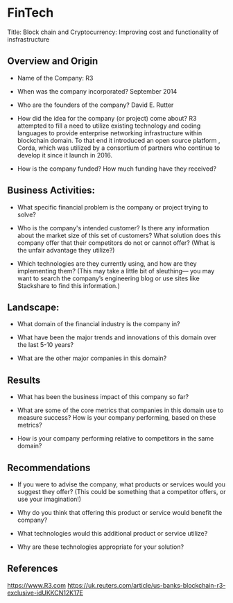 # FinTech
Title: Block chain and Cryptocurrency: Improving cost and functionality of insfrastructure 

## Overview and Origin
* Name of the Company: R3

* When was the company incorporated? September 2014

* Who are the founders of the company? David E. Rutter

* How did the idea for the company (or project) come about?
  R3 attempted to fill a need to utilize existing technology and coding languages to provide enterprise networking infrastructure within blockchain domain. To that end it introduced an open source platform , Corda, which was utilized by a consortium of partners who continue to develop it since it launch in 2016.

* How is the company funded? How much funding have they received?


## Business Activities:

* What specific financial problem is the company or project trying to solve?

* Who is the company's intended customer?  Is there any information about the market size of this set of customers?
What solution does this company offer that their competitors do not or cannot offer? (What is the unfair advantage they utilize?)

* Which technologies are they currently using, and how are they implementing them? (This may take a little bit of sleuthing–– you may want to search the company’s engineering blog or use sites like Stackshare to find this information.)


## Landscape:

* What domain of the financial industry is the company in?

* What have been the major trends and innovations of this domain over the last 5-10 years?

* What are the other major companies in this domain?


## Results

* What has been the business impact of this company so far?

* What are some of the core metrics that companies in this domain use to measure success? How is your company performing, based on these metrics?

* How is your company performing relative to competitors in the same domain?


## Recommendations

* If you were to advise the company, what products or services would you suggest they offer? (This could be something that a competitor offers, or use your imagination!)

* Why do you think that offering this product or service would benefit the company?

* What technologies would this additional product or service utilize?

* Why are these technologies appropriate for your solution?

## References
https://www.R3.com
https://uk.reuters.com/article/us-banks-blockchain-r3-exclusive-idUKKCN12K17E
